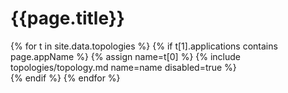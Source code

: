 # {{page.title}}

{% for t in site.data.topologies %}
	{% if t[1].applications contains page.appName %}
		{% assign name=t[0] %}
  	{% include topologies/topology.md name=name disabled=true %}		
  {% endif %}
{% endfor %}
